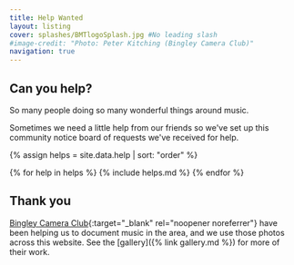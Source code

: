 ```yaml
---
title: Help Wanted
layout: listing
cover: splashes/BMTlogoSplash.jpg #No leading slash
#image-credit: "Photo: Peter Kitching (Bingley Camera Club)"
navigation: true
---
```



## Can you help?

So many people doing so many wonderful things around music. 

Sometimes we need a little help from our friends so we've set up this community notice board of requests we've received for help.

{% assign helps = site.data.help | sort: "order" %}
<div class="row row-cols-1 row-cols-md-3 d-flex align-items-stretch help">
{% for help in helps %}
{% include helps.md %}
{% endfor %}
</div>

## Thank you
[Bingley Camera Club<i class="fa fa-external-link" aria-hidden="true"></i>](https://www.bingleycameraclub.org.uk/){:target="_blank" rel="noopener noreferrer"} have been helping us to document music in the area, and we use those photos across this website. See the [gallery]({% link gallery.md %}) for more of their work.




